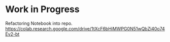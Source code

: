 # Work in Progress
Refactoring Notebook into repo. https://colab.research.google.com/drive/1tXcF6bHiMWPG0N51wQbZi40o74Ev2-bt
